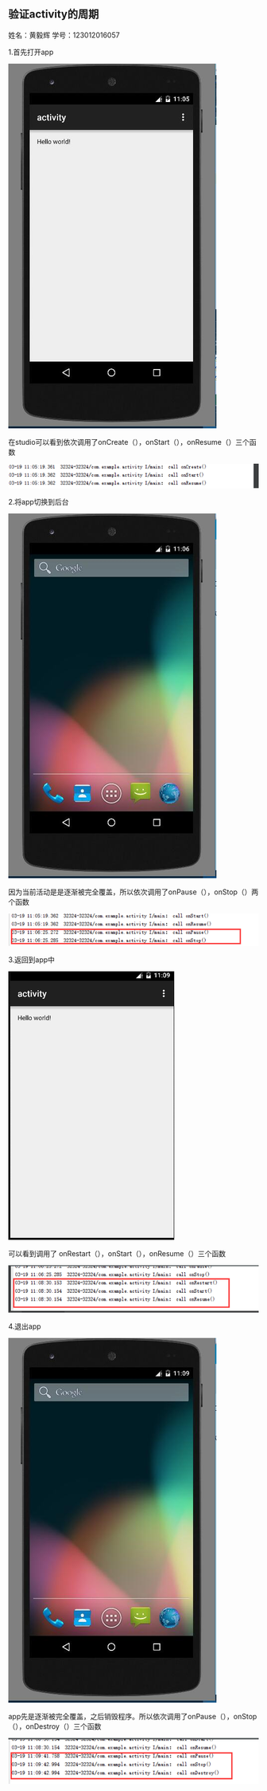 ## **验证activity的周期**
姓名：黄毅辉    学号：123012016057

1.首先打开app

![Image text](https://github.com/blazejack/work1/raw/master/photo/one/open.jpg)

在studio可以看到依次调用了onCreate（），onStart（），onResume（）三个函数
  
![Image text](https://github.com/blazejack/work1/raw/master/photo/one/open1.png)

2.将app切换到后台

![Image text](https://github.com/blazejack/work1/raw/master/photo/one/switch.jpg)

因为当前活动是是逐渐被完全覆盖，所以依次调用了onPause（），onStop（）两个函数

![Image text](https://github.com/blazejack/work1/raw/master/photo/one/switch1.png)

3.返回到app中

![Image text](https://github.com/blazejack/work1/raw/master/photo/one/return.png)

可以看到调用了 onRestart（），onStart（），onResume（）三个函数

![Image text](https://github.com/blazejack/work1/raw/master/photo/one/return1.png)

4.退出app

![Image text](https://github.com/blazejack/work1/raw/master/photo/one/quit.jpg)

app先是逐渐被完全覆盖，之后销毁程序。所以依次调用了onPause（），onStop（），onDestroy（）三个函数

![Image text](https://github.com/blazejack/work1/raw/master/photo/one/quit1.png)
